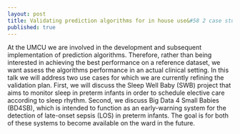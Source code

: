 ```yaml
---
layout: post
title: Validating prediction algorithms for in house use&#58 2 case studies
published: true
---
```


At the UMCU we are involved in the development and subsequent implementation of prediction algorithms. Therefore, rather than being interested in achieving the best performance on a reference dataset, we want assess the algorithms performance in an actual clinical setting. In this talk we will address two use cases for which we are currently refining the validation plan. First, we will discuss the Sleep Well Baby (SWB) project that aims to monitor sleep in preterm infants in order to schedule elective care according to sleep rhythm. Second, we discuss Big Data 4 Small Babies (BD4SB), which is intended to function as an early-warning system for the detection of late-onset sepsis (LOS) in preterm infants. The goal is for both of these systems to become available on the ward in the future.
